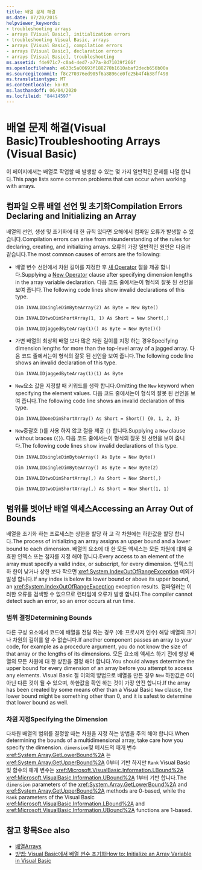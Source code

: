 ```yaml
---
title: 배열 문제 해결
ms.date: 07/20/2015
helpviewer_keywords:
- troubleshooting arrays
- arrays [Visual Basic], initialization errors
- troubleshooting Visual Basic, arrays
- arrays [Visual Basic], compilation errors
- arrays [Visual Basic], declaration errors
- arrays [Visual Basic], troubleshooting
ms.assetid: f4e971c7-c0a4-4ed7-a77a-8d71039f266f
ms.openlocfilehash: e633c5a00693f188270b1610abaf2decb656b00a
ms.sourcegitcommit: f8c270376ed905f6a8896ce0fe25b4f4b38ff498
ms.translationtype: MT
ms.contentlocale: ko-KR
ms.lasthandoff: 06/04/2020
ms.locfileid: "84414597"
---
```

# <a name="troubleshooting-arrays-visual-basic"></a><span data-ttu-id="5808e-102">배열 문제 해결(Visual Basic)</span><span class="sxs-lookup"><span data-stu-id="5808e-102">Troubleshooting Arrays (Visual Basic)</span></span>
<span data-ttu-id="5808e-103">이 페이지에서는 배열로 작업할 때 발생할 수 있는 몇 가지 일반적인 문제를 나열 합니다.</span><span class="sxs-lookup"><span data-stu-id="5808e-103">This page lists some common problems that can occur when working with arrays.</span></span>  
  
## <a name="compilation-errors-declaring-and-initializing-an-array"></a><span data-ttu-id="5808e-104">컴파일 오류 배열 선언 및 초기화</span><span class="sxs-lookup"><span data-stu-id="5808e-104">Compilation Errors Declaring and Initializing an Array</span></span>  
 <span data-ttu-id="5808e-105">배열의 선언, 생성 및 초기화에 대 한 규칙 있다면 오해에서 컴파일 오류가 발생할 수 있습니다.</span><span class="sxs-lookup"><span data-stu-id="5808e-105">Compilation errors can arise from misunderstanding of the rules for declaring, creating, and initializing arrays.</span></span> <span data-ttu-id="5808e-106">오류의 가장 일반적인 원인은 다음과 같습니다.</span><span class="sxs-lookup"><span data-stu-id="5808e-106">The most common causes of errors are the following:</span></span>  
  
- <span data-ttu-id="5808e-107">배열 변수 선언에서 차원 길이를 지정한 후 [새 Operator](../../../language-reference/operators/new-operator.md) 절을 제공 합니다.</span><span class="sxs-lookup"><span data-stu-id="5808e-107">Supplying a [New Operator](../../../language-reference/operators/new-operator.md) clause after specifying dimension lengths in the array variable declaration.</span></span> <span data-ttu-id="5808e-108">다음 코드 줄에서는이 형식의 잘못 된 선언을 보여 줍니다.</span><span class="sxs-lookup"><span data-stu-id="5808e-108">The following code lines show invalid declarations of this type.</span></span>  
  
     `Dim INVALIDsingleDimByteArray(2) As Byte = New Byte()`  
  
     `Dim INVALIDtwoDimShortArray(1, 1) As Short = New Short(,)`  
  
     `Dim INVALIDjaggedByteArray(1)() As Byte = New Byte()()`  
  
- <span data-ttu-id="5808e-109">가변 배열의 최상위 배열 보다 많은 차원 길이를 지정 하는 경우</span><span class="sxs-lookup"><span data-stu-id="5808e-109">Specifying dimension lengths for more than the top-level array of a jagged array.</span></span> <span data-ttu-id="5808e-110">다음 코드 줄에서는이 형식의 잘못 된 선언을 보여 줍니다.</span><span class="sxs-lookup"><span data-stu-id="5808e-110">The following code line shows an invalid declaration of this type.</span></span>  
  
     `Dim INVALIDjaggedByteArray(1)(1) As Byte`  
  
- <span data-ttu-id="5808e-111">`New`요소 값을 지정할 때 키워드를 생략 합니다.</span><span class="sxs-lookup"><span data-stu-id="5808e-111">Omitting the `New` keyword when specifying the element values.</span></span> <span data-ttu-id="5808e-112">다음 코드 줄에서는이 형식의 잘못 된 선언을 보여 줍니다.</span><span class="sxs-lookup"><span data-stu-id="5808e-112">The following code line shows an invalid declaration of this type.</span></span>  
  
     `Dim INVALIDoneDimShortArray() As Short = Short() {0, 1, 2, 3}`  
  
- <span data-ttu-id="5808e-113">`New`중괄호 ()를 사용 하지 않고 절을 제공 `{}` 합니다.</span><span class="sxs-lookup"><span data-stu-id="5808e-113">Supplying a `New` clause without braces (`{}`).</span></span> <span data-ttu-id="5808e-114">다음 코드 줄에서는이 형식의 잘못 된 선언을 보여 줍니다.</span><span class="sxs-lookup"><span data-stu-id="5808e-114">The following code lines show invalid declarations of this type.</span></span>  
  
     `Dim INVALIDsingleDimByteArray() As Byte = New Byte()`  
  
     `Dim INVALIDsingleDimByteArray() As Byte = New Byte(2)`  
  
     `Dim INVALIDtwoDimShortArray(,) As Short = New Short(,)`  
  
     `Dim INVALIDtwoDimShortArray(,) As Short = New Short(1, 1)`  
  
## <a name="accessing-an-array-out-of-bounds"></a><span data-ttu-id="5808e-115">범위를 벗어난 배열 액세스</span><span class="sxs-lookup"><span data-stu-id="5808e-115">Accessing an Array Out of Bounds</span></span>  
 <span data-ttu-id="5808e-116">배열을 초기화 하는 프로세스는 상한을 할당 하 고 각 차원에는 하한값을 할당 합니다.</span><span class="sxs-lookup"><span data-stu-id="5808e-116">The process of initializing an array assigns an upper bound and a lower bound to each dimension.</span></span> <span data-ttu-id="5808e-117">배열의 요소에 대 한 모든 액세스는 모든 차원에 대해 유효한 인덱스 또는 첨자를 지정 해야 합니다.</span><span class="sxs-lookup"><span data-stu-id="5808e-117">Every access to an element of the array must specify a valid index, or subscript, for every dimension.</span></span> <span data-ttu-id="5808e-118">인덱스의 하 한이 낮거나 상한 보다 작으면 <xref:System.IndexOutOfRangeException> 예외가 발생 합니다.</span><span class="sxs-lookup"><span data-stu-id="5808e-118">If any index is below its lower bound or above its upper bound, an <xref:System.IndexOutOfRangeException> exception results.</span></span> <span data-ttu-id="5808e-119">컴파일러는 이러한 오류를 검색할 수 없으므로 런타임에 오류가 발생 합니다.</span><span class="sxs-lookup"><span data-stu-id="5808e-119">The compiler cannot detect such an error, so an error occurs at run time.</span></span>  
  
### <a name="determining-bounds"></a><span data-ttu-id="5808e-120">범위 결정</span><span class="sxs-lookup"><span data-stu-id="5808e-120">Determining Bounds</span></span>  
 <span data-ttu-id="5808e-121">다른 구성 요소에서 코드에 배열을 전달 하는 경우 (예: 프로시저 인수) 해당 배열의 크기나 차원의 길이를 알 수 없습니다.</span><span class="sxs-lookup"><span data-stu-id="5808e-121">If another component passes an array to your code, for example as a procedure argument, you do not know the size of that array or the lengths of its dimensions.</span></span> <span data-ttu-id="5808e-122">모든 요소에 액세스 하기 전에 항상 배열의 모든 차원에 대 한 상한을 결정 해야 합니다.</span><span class="sxs-lookup"><span data-stu-id="5808e-122">You should always determine the upper bound for every dimension of an array before you attempt to access any elements.</span></span> <span data-ttu-id="5808e-123">Visual Basic 절 이외의 방법으로 배열을 만든 경우 `New` 하한값은 0이 아닌 다른 것이 될 수 있으며, 하한값을 확인 하는 것이 가장 안전 합니다.</span><span class="sxs-lookup"><span data-stu-id="5808e-123">If the array has been created by some means other than a Visual Basic `New` clause, the lower bound might be something other than 0, and it is safest to determine that lower bound as well.</span></span>  
  
### <a name="specifying-the-dimension"></a><span data-ttu-id="5808e-124">차원 지정</span><span class="sxs-lookup"><span data-stu-id="5808e-124">Specifying the Dimension</span></span>  
 <span data-ttu-id="5808e-125">다차원 배열의 범위를 결정할 때는 차원을 지정 하는 방법을 주의 해야 합니다.</span><span class="sxs-lookup"><span data-stu-id="5808e-125">When determining the bounds of a multidimensional array, take care how you specify the dimension.</span></span> <span data-ttu-id="5808e-126">`dimension`및 메서드의 매개 변수 <xref:System.Array.GetLowerBound%2A> 는 <xref:System.Array.GetUpperBound%2A> 0부터 기반 하지만 `Rank` Visual Basic 및 함수의 매개 변수는 <xref:Microsoft.VisualBasic.Information.LBound%2A> <xref:Microsoft.VisualBasic.Information.UBound%2A> 1부터 기반 합니다.</span><span class="sxs-lookup"><span data-stu-id="5808e-126">The `dimension` parameters of the <xref:System.Array.GetLowerBound%2A> and <xref:System.Array.GetUpperBound%2A> methods are 0-based, while the `Rank` parameters of the Visual Basic <xref:Microsoft.VisualBasic.Information.LBound%2A> and <xref:Microsoft.VisualBasic.Information.UBound%2A> functions are 1-based.</span></span>  
  
## <a name="see-also"></a><span data-ttu-id="5808e-127">참고 항목</span><span class="sxs-lookup"><span data-stu-id="5808e-127">See also</span></span>

- [<span data-ttu-id="5808e-128">배열</span><span class="sxs-lookup"><span data-stu-id="5808e-128">Arrays</span></span>](index.md)
- [<span data-ttu-id="5808e-129">방법: Visual Basic에서 배열 변수 초기화</span><span class="sxs-lookup"><span data-stu-id="5808e-129">How to: Initialize an Array Variable in Visual Basic</span></span>](how-to-initialize-an-array-variable.md)
